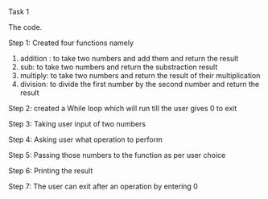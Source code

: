 Task 1

The code.

Step 1:
Created four functions namely
1. addition : to take two numbers and add them and return the result
2. sub: to take two numbers and return the substraction result
3. multiply: to take two numbers and return the result of their multiplication
4. division: to divide the first number by the second number and return the result

Step 2:
created a While loop which will run till the user gives 0 to exit

Step 3:
Taking user input of two numbers

Step 4: 
Asking user what operation to perform

Step 5:
Passing those numbers to the function as per user choice

Step 6: 
Printing the result

Step 7:
The user can exit after an operation by entering 0
